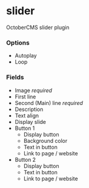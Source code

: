 # slider
OctoberCMS slider plugin

### Options

- Autoplay
- Loop

### Fields

- Image *required*
- First line
- Second (Main) line *required*
- Description
- Text align
- Display slide
- Button 1
    - Display button
    - Background color
    - Text in button
    - Link to page / website
- Button 2
    - Display button
    - Text in button
    - Link to page / website
